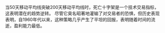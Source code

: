 当50天移动平均线突破200天移动平均线时，死亡十字架是一个技术交易指标，这表明潜在的趋势逆转。 尽管它臭名昭著地灌输了对交易者的恐惧，但历史表现表明，自1960年代以来，这种策略几乎产生了平坦的回报，表明随着时间的流逝，盈利能力最低。